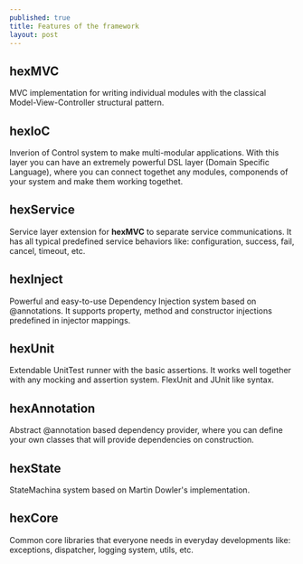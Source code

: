 ```yaml
---
published: true
title: Features of the framework
layout: post
---
```

## hexMVC
MVC implementation for writing individual modules with the classical Model-View-Controller structural pattern.

## hexIoC
Inverion of Control system to make multi-modular applications. With this layer you can have an extremely powerful DSL layer (Domain Specific Language), where you can connect togethet any modules, componends of your system and make them working togethet. 

## hexService
Service layer extension for **hexMVC** to separate service communications. It has all typical predefined service behaviors like: configuration, success, fail, cancel, timeout, etc.

## hexInject
Powerful and easy-to-use Dependency Injection system based on @annotations.
It supports property, method and constructor injections predefined in injector mappings.

## hexUnit
Extendable UnitTest runner with the basic assertions. It works well together with any mocking and assertion system. FlexUnit and JUnit like syntax.

## hexAnnotation
Abstract @annotation based dependency provider, where you can define your own classes that will provide dependencies on construction.

## hexState
StateMachina system based on Martin Dowler's implementation.

## hexCore
Common core libraries that everyone needs in everyday developments like:  exceptions, dispatcher, logging system, utils, etc. 